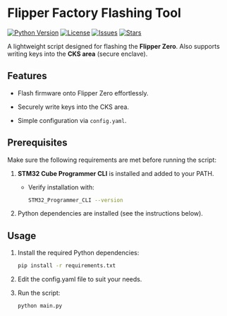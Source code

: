 # Flipper Factory Flashing Tool

[![Python Version](https://img.shields.io/badge/python-3.7%2B-blue)](https://www.python.org/downloads/)
[![License](https://img.shields.io/github/license/shilapi/Flipper-factory-flashing-tool)](LICENSE)
[![Issues](https://img.shields.io/github/issues/shilapi/Flipper-factory-flashing-tool)](https://github.com/shilapi/Flipper-factory-flashing-tool/issues)
[![Stars](https://img.shields.io/github/stars/shilapi/Flipper-factory-flashing-tool?style=social)](https://github.com/shilapi/Flipper-factory-flashing-tool/stargazers)

A lightweight script designed for flashing the **Flipper Zero**. Also supports writing keys into the **CKS area** (secure enclave). 

## Features

- Flash firmware onto Flipper Zero effortlessly.

- Securely write keys into the CKS area.

- Simple configuration via `config.yaml`.

## Prerequisites

Make sure the following requirements are met before running the script:

1. **STM32 Cube Programmer CLI** is installed and added to your PATH.

   - Verify installation with:

     ```bash
     STM32_Programmer_CLI --version
     ```

2. Python dependencies are installed (see the instructions below).

## Usage

1. Install the required Python dependencies:

    ```bash
    pip install -r requirements.txt
    ```

2. Edit the config.yaml file to suit your needs.

3. Run the script:

    ```bash
    python main.py
    ```
